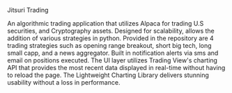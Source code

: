 Jitsuri Trading

An algorithmic trading application that utilizes Alpaca for trading U.S securities, and Cryptography assets. Designed for scalability, allows the addition of various strategies in python. Provided in the repository are 4 trading strategies such as opening range breakout, short big tech, long small capp, and a news aggregator. Built in notification alerts via sms and email on positions executed. The UI layer utilizes Trading View's charting API that provides the most recent data displayed in real-time without having to reload the page. The Lightweight Charting Library delivers stunning usability without a loss in performance.
